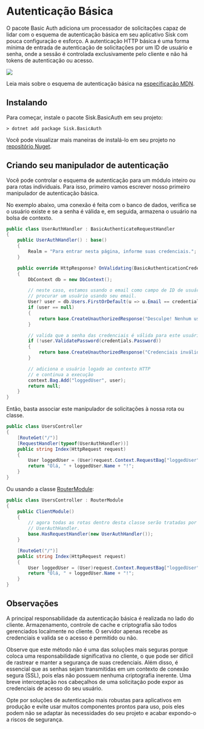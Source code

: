 # Autenticação Básica

O pacote Basic Auth adiciona um processador de solicitações capaz de lidar com o esquema de autenticação básica em seu aplicativo Sisk com pouca configuração e esforço.
A autenticação HTTP básica é uma forma mínima de entrada de autenticação de solicitações por um ID de usuário e senha, onde a sessão é controlada exclusivamente
pelo cliente e não há tokens de autenticação ou acesso.

<img src="https://developer.mozilla.org/pt-BR/docs/Web/HTTP/Authentication/httpauth.png">

Leia mais sobre o esquema de autenticação básica na [especificação MDN](https://developer.mozilla.org/pt-BR/docs/Web/HTTP/Authentication).

## Instalando

Para começar, instale o pacote Sisk.BasicAuth em seu projeto:

    > dotnet add package Sisk.BasicAuth

Você pode visualizar mais maneiras de instalá-lo em seu projeto no [repositório Nuget](https://www.nuget.org/packages/Sisk.BasicAuth/0.15.0).

## Criando seu manipulador de autenticação

Você pode controlar o esquema de autenticação para um módulo inteiro ou para rotas individuais. Para isso, primeiro vamos escrever nosso primeiro manipulador de autenticação básica.

No exemplo abaixo, uma conexão é feita com o banco de dados, verifica se o usuário existe e se a senha é válida e, em seguida, armazena o usuário na bolsa de contexto.

```cs
public class UserAuthHandler : BasicAuthenticateRequestHandler
{
    public UserAuthHandler() : base()
    {
        Realm = "Para entrar nesta página, informe suas credenciais.";
    }

    public override HttpResponse? OnValidating(BasicAuthenticationCredentials credentials, HttpContext context)
    {
        DbContext db = new DbContext();

        // neste caso, estamos usando o email como campo de ID de usuário, então vamos
        // procurar um usuário usando seu email.
        User? user = db.Users.FirstOrDefault(u => u.Email == credentials.UserId);
        if (user == null)
        {
            return base.CreateUnauthorizedResponse("Desculpe! Nenhum usuário foi encontrado por este email.");
        }

        // valida que a senha das credenciais é válida para este usuário.
        if (!user.ValidatePassword(credentials.Password))
        {
            return base.CreateUnauthorizedResponse("Credenciais inválidas.");
        }

        // adiciona o usuário logado ao contexto HTTP
        // e continua a execução
        context.Bag.Add("loggedUser", user);
        return null;
    }
}
```

Então, basta associar este manipulador de solicitações à nossa rota ou classe.

```cs
public class UsersController
{
    [RouteGet("/")]
    [RequestHandler(typeof(UserAuthHandler))]
    public string Index(HttpRequest request)
    {
        User loggedUser = (User)request.Context.RequestBag["loggedUser"];
        return "Olá, " + loggedUser.Name + "!";
    }
}
```

Ou usando a classe [RouterModule](/api/Sisk.Core.Routing.RouterModule):

```cs
public class UsersController : RouterModule
{
    public ClientModule()
    {
        // agora todas as rotas dentro desta classe serão tratadas por
        // UserAuthHandler.
        base.HasRequestHandler(new UserAuthHandler());
    }

    [RouteGet("/")]
    public string Index(HttpRequest request)
    {
        User loggedUser = (User)request.Context.RequestBag["loggedUser"];
        return "Olá, " + loggedUser.Name + "!";
    }
}
```

## Observações

A principal responsabilidade da autenticação básica é realizada no lado do cliente. Armazenamento, controle de cache e
criptografia são todos gerenciados localmente no cliente. O servidor apenas recebe as
credenciais e valida se o acesso é permitido ou não.

Observe que este método não é uma das soluções mais seguras porque coloca uma responsabilidade significativa no
cliente, o que pode ser difícil de rastrear e manter a segurança de suas credenciais. Além disso, é
essencial que as senhas sejam transmitidas em um contexto de conexão segura (SSL), pois elas não possuem nenhuma
criptografia inerente. Uma breve interceptação nos cabeçalhos de uma solicitação pode expor as credenciais de acesso do seu usuário.

Opte por soluções de autenticação mais robustas para aplicativos em produção e evite usar muitos componentes prontos para uso,
pois eles podem não se adaptar às necessidades do seu projeto e acabar expondo-o a riscos de segurança.